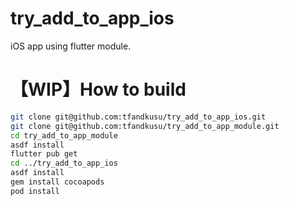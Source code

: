 # try_add_to_app_ios

iOS app using flutter module.

# 【WIP】How to build

```sh
git clone git@github.com:tfandkusu/try_add_to_app_ios.git
git clone git@github.com:tfandkusu/try_add_to_app_module.git
cd try_add_to_app_module
asdf install
flutter pub get
cd ../try_add_to_app_ios
asdf install
gem install cocoapods
pod install
```
